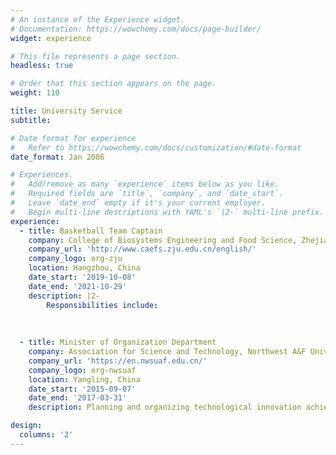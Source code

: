 ```yaml
---
# An instance of the Experience widget.
# Documentation: https://wowchemy.com/docs/page-builder/
widget: experience

# This file represents a page section.
headless: true

# Order that this section appears on the page.
weight: 110

title: University Service
subtitle:

# Date format for experience
#   Refer to https://wowchemy.com/docs/customization/#date-format
date_format: Jan 2006

# Experiences.
#   Add/remove as many `experience` items below as you like.
#   Required fields are `title`, `company`, and `date_start`.
#   Leave `date_end` empty if it's your current employer.
#   Begin multi-line descriptions with YAML's `|2-` multi-line prefix.
experience:
  - title: Basketball Team Captain
    company: College of Biosystems Engineering and Food Science, Zhejiang University
    company_url: 'http://www.caefs.zju.edu.cn/english/'
    company_logo: org-zju
    location: Hangzhou, China
    date_start: '2019-10-08'
    date_end: '2021-10-29'
    description: |2-
        Responsibilities include:
        
		
        
  - title: Minister of Organization Department
    company: Association for Science and Technology, Northwest A&F University
    company_url: 'https://en.nwsuaf.edu.cn/'
    company_logo: org-nwsuaf
    location: Yangling, China
    date_start: '2015-09-07'
    date_end: '2017-03-31'
    description: Planning and organizing technological innovation achievement exhibitions.

design:
  columns: '2'
---
```

